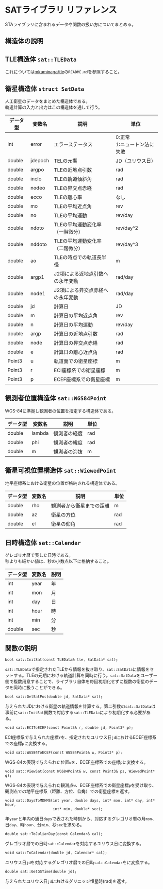 ﻿SATライブラリ リファレンス
====
STAライブラリに含まれるデータや関数の扱い方についてまとめる。

構造体の説明
----

TLE構造体 `sat::TLEData`
------
これについては[mkaminaga/tle](https://github.com/mkaminaga/TLE)の`README.md`を参照すること。

衛星構造体 `struct SatData`
------
人工衛星のデータをまとめた構造体である。<br>
軌道計算の入力と出力はこの構造体を通して行う。

|データ型|変数名|説明|単位|
|---|---|---|---|
|int|error|エラーステータス|0:正常<br>1:ニュートン法に失敗|
|double|jdepoch|TELの元期|JD（ユリウス日）|
|double|argpo|TLEの近地点引数|rad|
|double|inclo|TLEの軌道傾斜角|rad|
|double|nodeo|TLEの昇交点赤経|rad|
|double|ecco|TLEの離心率|なし|
|double|mo|TLEの平均近点角|rev|
|double|no|TLEの平均運動|rev/day|
|double|ndoto|TLEの平均運動変化率（一階微分）|rev/day^2|
|double|nddoto|TLEの平均運動変化率（二階微分）|rev/day^3|
|double|ao|TLEの時点での軌道長半径|m|
|double|argp1|J2項による近地点引数への永年変動|rad/day|
|double|node1|J2項による昇交点赤経への永年変動|rad/day|
|double|jd|計算日|JD|
|double|m|計算日の平均近点角|rev|
|double|n|計算日の平均運動|rev/day|
|double|argp|計算日の近地点引数|rad|
|double|node|計算日の昇交点赤経|rad|
|double|e|計算日の離心近点角|rad|
|Point3|u|軌道面での衛星座標|m|
|Point3|r|ECI座標系での衛星座標|m|
|Point3|p|ECEF座標系での衛星座標|m|

観測者位置構造体 `sat::WGS84Point`
------
WGS-84に準拠し観測者の位置を指定する構造体である。<br>

|データ型|変数名|説明|単位|
|---|---|---|---|
|double|lambda|観測者の経度|rad|
|double|phi|観測者の緯度|rad|
|double|m|観測者の海抜|m|

衛星可視位置構造体 `sat::WiewedPoint`
------
地平座標系における衛星の位置が格納される構造体である。<br>

|データ型|変数名|説明|単位|
|---|---|---|---|
|double|rho|観測者から衛星までの距離|m|
|double|az|衛星の方位|rad|
|double|el|衛星の仰角|rad|

日時構造体 `sat::Calendar`
------
グレゴリオ暦で表した日時である。<br>
秒よりも細かい値は、秒の小数点以下に格納すること。

|データ型|変数名|説明|
|---|---|---|
|int|year|年|
|int|mon|月|
|int|day|日|
|int|hour|時|
|int|min|分|
|double|sec|秒|

関数の説明
----

```
bool sat::InitSat(const TLEData& tle, SatData* sat);
```

`sat::TLEData`で指定されたTLEから情報を抜き取り、`sat::SatData`に情報をセットする。TLEの元期における軌道計算を同時に行う。`sat::SatData`をユーザー側で複数用意することで、ライブラリ自体を毎回初期化せずに複数の衛星のデータを同時に扱うことができる。
<br>

```
bool sat::GetSatPos(double jd, SatData* sat);
```

与えられたJDにおける衛星の軌道情報を計算する。第二引数の`sat::SatData`は事前に`sat::InitSat`関数で対応する`sat::TLEData`により初期化する必要がある。
<br>

```
void sat::ECIToECEF(const Point3& r, double jd, Point3* p);
```

ECI座標系で与えられた座標`r`を、指定されたユリウス日`jd`におけるECEF座標系での座標`p`に変換する。
<br>

```
void sat::WGS84ToECEF(const WGS84Point& w, Point3* p);
```

WGS-84の表現で与えられた位置`w`を、ECEF座標系での座標`p`に変換する。
<br>

```
void sat::ViewSat(const WGS84Point& w, const Point3& ps, WiewedPoint* q);
```

WGS-84の表現で与えられた観測点`w`、ECEF座標系での衛星座標`p`を受け取り、観測点での地平座標系（距離、方位、仰角）での衛星座標を返す。
<br>

```
void sat::DaysToMDHMS(int year, double days, int* mon, int* day, int* hour,
                      int* min, double* sec);
```

年`year`と年内の通日`days`で表された時刻から、対応するグレゴリオ暦の月`mon`、日`day`、時`hour`、分`min`、秒`sec`を求める。
<br>

```
double sat::ToJulianDay(const Calendar& cal);
```

グレゴリオ暦での日時`sat::Calendar`を対応するユリウス日に変換する。
<br>

```
void sat::ToCalendar(double jd, Calendar* cal);
```

ユリウス日`jd`を対応するグレゴリオ暦での日時`sat::Calendar`をに変換する。
<br>


```
double sat::GetGSTime(double jd);
```

与えられたユリウス日`jd`におけるグリニッジ恒星時(rad)を返す。
<br>
